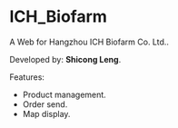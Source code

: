 # ICH_Biofarm

A Web for Hangzhou ICH Biofarm Co. Ltd..

Developed by: **Shicong Leng**.

Features:

- Product management.
- Order send.
- Map display.
